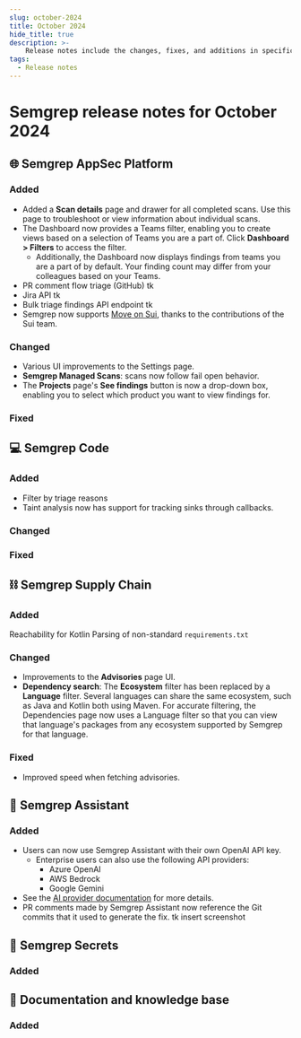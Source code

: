 ```yaml
---
slug: october-2024
title: October 2024
hide_title: true
description: >-
    Release notes include the changes, fixes, and additions in specific versions of Semgrep.
tags:
  - Release notes
---
```


# Semgrep release notes for October 2024


## 🌐 Semgrep AppSec Platform

### Added

- Added a **Scan details** page and drawer for all completed scans. Use this page to troubleshoot or view information about individual scans. 
- The Dashboard now provides a Teams filter, enabling you to create views based on a selection of Teams you are a part of. Click **Dashboard > Filters** to access the filter.
  - Additionally, the Dashboard now displays findings from teams you are a part of by default. Your finding count may differ from your colleagues based on your Teams.
- PR comment flow triage (GitHub) tk
- Jira API tk
- Bulk triage findings API endpoint tk
- Semgrep now supports [Move on Sui](https://docs.sui.io/concepts/sui-move-concepts), thanks to the contributions of the Sui team.

### Changed

- Various UI improvements to the Settings page.
- **Semgrep Managed Scans**: scans now follow fail open behavior. 
- The **Projects** page's **See findings** button is now a drop-down box, enabling you to select which product you want to view findings for.

### Fixed

## 💻 Semgrep Code

### Added

- Filter by triage reasons
- Taint analysis now has support for tracking sinks through callbacks.

### Changed

### Fixed

## ⛓️ Semgrep Supply Chain

### Added

Reachability for Kotlin
Parsing of non-standard `requirements.txt`

### Changed

- Improvements to the **Advisories** page UI. <!-- 16657 -->
- **Dependency search**: The **Ecosystem** filter has been replaced by a **Language** filter. Several languages can share the same ecosystem, such as Java and Kotlin both using Maven. For accurate filtering, the Dependencies page now uses a Language filter so that you can view that language's packages from any ecosystem supported by Semgrep for that language.

### Fixed

- Improved speed when fetching advisories.

## 🤖 Semgrep Assistant


### Added

- Users can now use Semgrep Assistant with their own OpenAI API key.
  - Enterprise users can also use the following API providers:
    - Azure OpenAI
    - AWS Bedrock
    - Google Gemini
 - See the [AI provider documentation](/semgrep-assistant/getting-started#use-your-ai-provider) for more details.
- PR comments made by Semgrep Assistant now reference the Git commits that it used to generate the fix. tk insert screenshot <!-- 17152 -->

## 🔐 Semgrep Secrets

### Added

## 📝 Documentation and knowledge base

### Added
